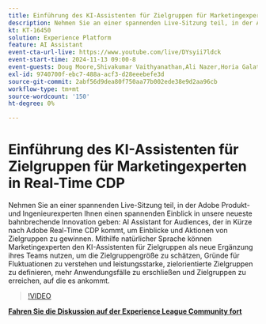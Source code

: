```yaml
---
title: Einführung des KI-Assistenten für Zielgruppen für Marketingexperten in Real-Time CDP
description: Nehmen Sie an einer spannenden Live-Sitzung teil, in der Adobe Produkt- und Ingenieurexperten Ihnen einen spannenden Einblick in unsere neueste innovative Entwicklung geben - AI Assistant for Audiences, der in Kürze nach Adobe Real-Time CDP kommt, um Einblicke und Aktionen von Zielgruppen zu gewinnen.
kt: KT-16450
solution: Experience Platform
feature: AI Assistant
event-cta-url-live: https://www.youtube.com/live/DYsyii7ldck
event-start-time: 2024-11-13 09:00-8
event-guests: Doug Moore,Shivakumar Vaithyanathan,Ali Nazer,Horia Galatanu
exl-id: 9740700f-ebc7-488a-acf3-d28eeebefe3d
source-git-commit: 2abf56d9dea80f750aa77b002ede38e9d2aa96cb
workflow-type: tm+mt
source-wordcount: '150'
ht-degree: 0%

---
```


# Einführung des KI-Assistenten für Zielgruppen für Marketingexperten in Real-Time CDP

Nehmen Sie an einer spannenden Live-Sitzung teil, in der Adobe Produkt- und Ingenieurexperten Ihnen einen spannenden Einblick in unsere neueste bahnbrechende Innovation geben: AI Assistant for Audiences, der in Kürze nach Adobe Real-Time CDP kommt, um Einblicke und Aktionen von Zielgruppen zu gewinnen. Mithilfe natürlicher Sprache können Marketingexperten den KI-Assistenten für Zielgruppen als neue Ergänzung ihres Teams nutzen, um die Zielgruppengröße zu schätzen, Gründe für Fluktuationen zu verstehen und leistungsstarke, zielorientierte Zielgruppen zu definieren, mehr Anwendungsfälle zu erschließen und Zielgruppen zu erreichen, auf die es ankommt.

>[!VIDEO](https://video.tv.adobe.com/v/3438012/?quality=12&learn=on)

[**Fahren Sie die Diskussion auf der Experience League Community fort**](https://experienceleaguecommunities.adobe.com/t5/real-time-customer-data-platform/adobe-experience-league-live-introducing-ai-assistant-for/td-p/716720)
